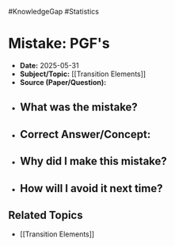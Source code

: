 #KnowledgeGap
#Statistics

# Mistake: PGF's

- **Date:** 2025-05-31
- **Subject/Topic:** [[Transition Elements]]
- **Source (Paper/Question):** 
- **What was the mistake?**
  - 
- **Correct Answer/Concept:**
  - 
- **Why did I make this mistake?**
  - 
- **How will I avoid it next time?**
  - 

## Related Topics
- [[Transition Elements]]
